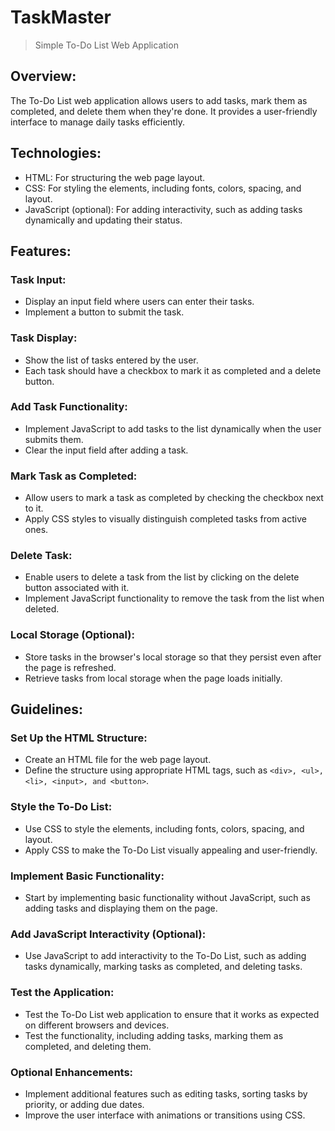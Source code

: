# TaskMaster
> Simple To-Do List Web Application

## Overview:
The To-Do List web application allows users to add tasks, mark them as completed, and delete them when they're done. It provides a user-friendly interface to manage daily tasks efficiently.

## Technologies:
- HTML: For structuring the web page layout.
- CSS: For styling the elements, including fonts, colors, spacing, and layout.
- JavaScript (optional): For adding interactivity, such as adding tasks dynamically and updating their status.

## Features:

### Task Input:
- Display an input field where users can enter their tasks.
- Implement a button to submit the task.

### Task Display:
- Show the list of tasks entered by the user.
- Each task should have a checkbox to mark it as completed and a delete button.

### Add Task Functionality:
- Implement JavaScript to add tasks to the list dynamically when the user submits them.
- Clear the input field after adding a task.

### Mark Task as Completed:
- Allow users to mark a task as completed by checking the checkbox next to it.
- Apply CSS styles to visually distinguish completed tasks from active ones.

### Delete Task:
- Enable users to delete a task from the list by clicking on the delete button associated with it.
- Implement JavaScript functionality to remove the task from the list when deleted.

### Local Storage (Optional):
- Store tasks in the browser's local storage so that they persist even after the page is refreshed.
- Retrieve tasks from local storage when the page loads initially.

## Guidelines:

### Set Up the HTML Structure:
- Create an HTML file for the web page layout.
- Define the structure using appropriate HTML tags, such as ```<div>, <ul>, <li>, <input>, and <button>```.

### Style the To-Do List:
- Use CSS to style the elements, including fonts, colors, spacing, and layout.
- Apply CSS to make the To-Do List visually appealing and user-friendly.

### Implement Basic Functionality:
- Start by implementing basic functionality without JavaScript, such as adding tasks and displaying them on the page.

### Add JavaScript Interactivity (Optional):
- Use JavaScript to add interactivity to the To-Do List, such as adding tasks dynamically, marking tasks as completed, and deleting tasks.

### Test the Application:
- Test the To-Do List web application to ensure that it works as expected on different browsers and devices.
- Test the functionality, including adding tasks, marking them as completed, and deleting them.

### Optional Enhancements:
- Implement additional features such as editing tasks, sorting tasks by priority, or adding due dates.
- Improve the user interface with animations or transitions using CSS.
